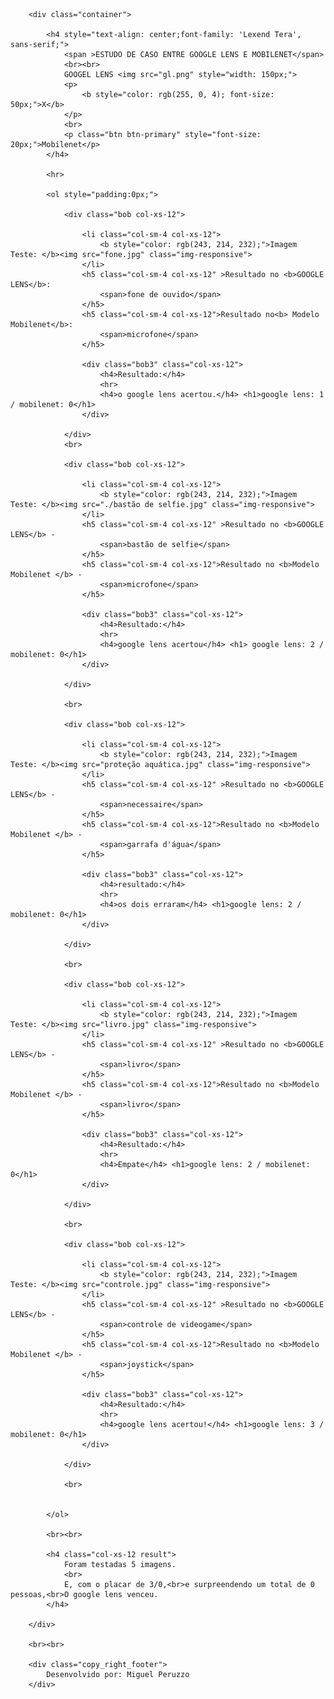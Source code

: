 
		<div class="container">

			<h4 style="text-align: center;font-family: 'Lexend Tera', sans-serif;">
				<span >ESTUDO DE CASO ENTRE GOOGLE LENS E MOBILENET</span>
				<br><br>
				GOOGEL LENS <img src="gl.png" style="width: 150px;">
				<p>
					<b style="color: rgb(255, 0, 4); font-size: 50px;">X</b>
				</p>
				<br>
				<p class="btn btn-primary" style="font-size: 20px;">Mobilenet</p>
			</h4>

			<hr>
			
			<ol style="padding:0px;">
		
				<div class="bob col-xs-12">

					<li class="col-sm-4 col-xs-12">
						<b style="color: rgb(243, 214, 232);">Imagem Teste: </b><img src="fone.jpg" class="img-responsive">
					</li>
					<h5 class="col-sm-4 col-xs-12" >Resultado no <b>GOOGLE LENS</b>:
						<span>fone de ouvido</span>  
					</h5>
					<h5 class="col-sm-4 col-xs-12">Resultado no<b> Modelo Mobilenet</b>:
						<span>microfone</span>  
					</h5>

					<div class="bob3" class="col-xs-12">
						<h4>Resultado:</h4>
						<hr>
						<h4>o google lens acertou.</h4> <h1>google lens: 1 / mobilenet: 0</h1>
					</div>

				</div>
				<br>

				<div class="bob col-xs-12">

					<li class="col-sm-4 col-xs-12">
						<b style="color: rgb(243, 214, 232);">Imagem Teste: </b><img src="./bastão de selfie.jpg" class="img-responsive">
					</li>
					<h5 class="col-sm-4 col-xs-12" >Resultado no <b>GOOGLE LENS</b> -
						<span>bastão de selfie</span>  
					</h5>
					<h5 class="col-sm-4 col-xs-12">Resultado no <b>Modelo Mobilenet </b> -
						<span>microfone</span>  
					</h5>

					<div class="bob3" class="col-xs-12">
						<h4>Resultado:</h4>
						<hr>
						<h4>google lens acertou</h4> <h1> google lens: 2 / mobilenet: 0</h1>
					</div>

				</div>
				
				<br>

				<div class="bob col-xs-12">

					<li class="col-sm-4 col-xs-12">
						<b style="color: rgb(243, 214, 232);">Imagem Teste: </b><img src="proteção aquática.jpg" class="img-responsive">
					</li>
					<h5 class="col-sm-4 col-xs-12" >Resultado no <b>GOOGLE LENS</b> -
						<span>necessaire</span>  
					</h5>
					<h5 class="col-sm-4 col-xs-12">Resultado no <b>Modelo Mobilenet </b> -
						<span>garrafa d'água</span>  
					</h5>

					<div class="bob3" class="col-xs-12">
						<h4>resultado:</h4>
						<hr>
						<h4>os dois erraram</h4> <h1>google lens: 2 / mobilenet: 0</h1>
					</div>

				</div>
				
				<br>

				<div class="bob col-xs-12">

					<li class="col-sm-4 col-xs-12">
						<b style="color: rgb(243, 214, 232);">Imagem Teste: </b><img src="livro.jpg" class="img-responsive">
					</li>
					<h5 class="col-sm-4 col-xs-12" >Resultado no <b>GOOGLE LENS</b> -
						<span>livro</span>  
					</h5>
					<h5 class="col-sm-4 col-xs-12">Resultado no <b>Modelo Mobilenet </b> -
						<span>livro</span>  
					</h5>

					<div class="bob3" class="col-xs-12">
						<h4>Resultado:</h4>
						<hr>
						<h4>Empate</h4> <h1>google lens: 2 / mobilenet: 0</h1>
					</div>

				</div>
				
				<br>

				<div class="bob col-xs-12">

					<li class="col-sm-4 col-xs-12">
						<b style="color: rgb(243, 214, 232);">Imagem Teste: </b><img src="controle.jpg" class="img-responsive">
					</li>
					<h5 class="col-sm-4 col-xs-12" >Resultado no <b>GOOGLE LENS</b> -
						<span>controle de videogame</span>  
					</h5>
					<h5 class="col-sm-4 col-xs-12">Resultado no <b>Modelo Mobilenet </b> -
						<span>joystick</span>  
					</h5>

					<div class="bob3" class="col-xs-12">
						<h4>Resultado:</h4>
						<hr>
						<h4>google lens acertou!</h4> <h1>google lens: 3 / mobilenet: 0</h1>
					</div>

				</div>
				
				<br>


			</ol>

			<br><br>

			<h4 class="col-xs-12 result">
				Foram testadas 5 imagens.
				<br>
	 			E, com o placar de 3/0,<br>e surpreendendo um total de 0 pessoas,<br>O google lens venceu. 
			</h4>

		</div>

		<br><br>

    	<div class="copy_right_footer">
      		Desenvolvido por: Miguel Peruzzo
    	</div>
